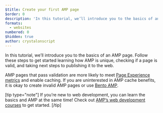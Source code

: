 ```yaml
---
$title: Create your first AMP page
$order: 0
description: 'In this tutorial, we’ll introduce you to the basics of an AMP page!'
formats:
  - websites
numbered: 0
$hidden: true
author: crystalonscript
---
```


In this tutorial, we’ll introduce you to the basics of an AMP page. Follow these steps to get started learning how AMP is unique, checking if a page is valid, and taking next steps to publishing it to the web.

AMP pages that pass validation are more likely to meet [Page Experience metrics](https://amp.dev/about/page-experience/) and enable caching. If you are uninterested in AMP cache benefits, it is okay to create invalid AMP pages or use [Bento AMP](https://amp.dev/documentation/guides-and-tutorials/start/bento_guide/?format=websites).

[tip type="note"]
If you’re new to web development, you can learn the basics and AMP at the same time! Check out [AMP’s web development courses](https://amp.dev/documentation/courses/?format=websites&level=beginner) to get started.
[/tip]